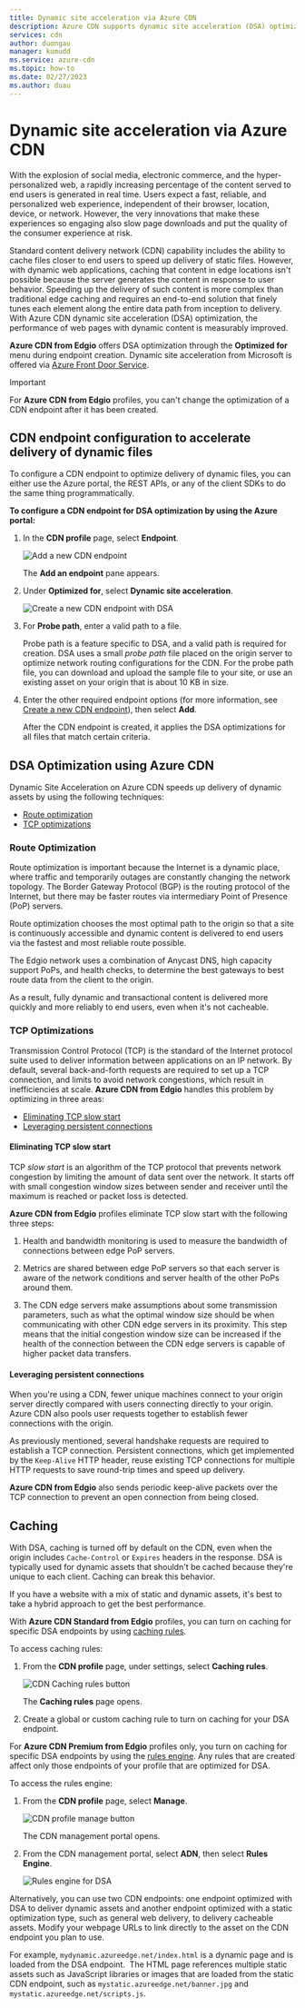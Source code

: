 ```yaml
---
title: Dynamic site acceleration via Azure CDN
description: Azure CDN supports dynamic site acceleration (DSA) optimization for files with dynamic content.
services: cdn
author: duongau
manager: kumudd
ms.service: azure-cdn
ms.topic: how-to
ms.date: 02/27/2023
ms.author: duau
---
```

# Dynamic site acceleration via Azure CDN

With the explosion of social media, electronic commerce, and the hyper-personalized web, a rapidly increasing percentage of the content served to end users is generated in real time. Users expect a fast, reliable, and personalized web experience, independent of their browser, location, device, or network. However, the very innovations that make these experiences so engaging also slow page downloads and put the quality of the consumer experience at risk. 

Standard content delivery network (CDN) capability includes the ability to cache files closer to end users to speed up delivery of static files. However, with dynamic web applications, caching that content in edge locations isn't possible because the server generates the content in response to user behavior. Speeding up the delivery of such content is more complex than traditional edge caching and requires an end-to-end solution that finely tunes each element along the entire data path from inception to delivery. With Azure CDN dynamic site acceleration (DSA) optimization, the performance of web pages with dynamic content is measurably improved.

**Azure CDN from Edgio** offers DSA optimization through the **Optimized for** menu during endpoint creation. Dynamic site acceleration from Microsoft is offered via [Azure Front Door Service](../frontdoor/front-door-overview.md).

> [!IMPORTANT]
> For **Azure CDN from Edgio** profiles, you can't change the optimization of a CDN endpoint after it has been created.

## CDN endpoint configuration to accelerate delivery of dynamic files

To configure a CDN endpoint to optimize delivery of dynamic files, you can either use the Azure portal, the REST APIs, or any of the client SDKs to do the same thing programmatically. 

**To configure a CDN endpoint for DSA optimization by using the Azure portal:**

1. In the **CDN profile** page, select **Endpoint**.

   ![Add a new CDN endpoint](./media/cdn-dynamic-site-acceleration/cdn-endpoint-profile.png) 

   The **Add an endpoint** pane appears.

2. Under **Optimized for**, select **Dynamic site acceleration**.

    ![Create a new CDN endpoint with DSA](./media/cdn-dynamic-site-acceleration/cdn-endpoint-dsa.png)

3. For **Probe path**, enter a valid path to a file.

    Probe path is a feature specific to DSA, and a valid path is required for creation. DSA uses a small *probe path* file placed on the origin server to optimize network routing configurations for the CDN. For the probe path file, you can download and upload the sample file to your site, or use an existing asset on your origin that is about 10 KB in size.

4. Enter the other required endpoint options (for more information, see [Create a new CDN endpoint](cdn-create-new-endpoint.md#create-a-new-cdn-endpoint)), then select **Add**.

   After the CDN endpoint is created, it applies the DSA optimizations for all files that match certain criteria. 

## DSA Optimization using Azure CDN

Dynamic Site Acceleration on Azure CDN speeds up delivery of dynamic assets by using the following techniques:

-	[Route optimization](#route-optimization)
-	[TCP optimizations](#tcp-optimizations)

### Route Optimization

Route optimization is important because the Internet is a dynamic place, where traffic and temporarily outages are constantly changing the network topology. The Border Gateway Protocol (BGP) is the routing protocol of the Internet, but there may be faster routes via intermediary Point of Presence (PoP) servers. 

Route optimization chooses the most optimal path to the origin so that a site is continuously accessible and dynamic content is delivered to end users via the fastest and most reliable route possible. 

The Edgio network uses a combination of Anycast DNS, high capacity support PoPs, and health checks, to determine the best gateways to best route data from the client to the origin.
 
As a result, fully dynamic and transactional content is delivered more quickly and more reliably to end users, even when it's not cacheable. 

### TCP Optimizations

Transmission Control Protocol (TCP) is the standard of the Internet protocol suite used to deliver information between applications on an IP network.  By default, several back-and-forth requests are required to set up a TCP connection, and limits to avoid network congestions, which result in inefficiencies at scale. **Azure CDN from Edgio** handles this problem by optimizing in three areas: 

 - [Eliminating TCP slow start](#eliminating-tcp-slow-start)
 - [Leveraging persistent connections](#leveraging-persistent-connections)

#### Eliminating TCP slow start

TCP *slow start* is an algorithm of the TCP protocol that prevents network congestion by limiting the amount of data sent over the network. It starts off with small congestion window sizes between sender and receiver until the maximum is reached or packet loss is detected.

**Azure CDN from Edgio** profiles eliminate TCP slow start with the following three steps:

1. Health and bandwidth monitoring is used to measure the bandwidth of connections between edge PoP servers.
    
2. Metrics are shared between edge PoP servers so that each server is aware of the network conditions and server health of the other PoPs around them.  
    
3. The CDN edge servers make assumptions about some transmission parameters, such as what the optimal window size should be when communicating with other CDN edge servers in its proximity. This step means that the initial congestion window size can be increased if the health of the connection between the CDN edge servers is capable of higher packet data transfers.  

#### Leveraging persistent connections

When you're using a CDN, fewer unique machines connect to your origin server directly compared with users connecting directly to your origin. Azure CDN also pools user requests together to establish fewer connections with the origin.

As previously mentioned, several handshake requests are required to establish a TCP connection. Persistent connections, which get implemented by the `Keep-Alive` HTTP header, reuse existing TCP connections for multiple HTTP requests to save round-trip times and speed up delivery. 

**Azure CDN from Edgio** also sends periodic keep-alive packets over the TCP connection to prevent an open connection from being closed.

## Caching

With DSA, caching is turned off by default on the CDN, even when the origin includes `Cache-Control` or `Expires` headers in the response. DSA is typically used for dynamic assets that shouldn't be cached because they're unique to each client. Caching can break this behavior.

If you have a website with a mix of static and dynamic assets, it's best to take a hybrid approach to get the best performance. 

With **Azure CDN Standard from Edgio** profiles, you can turn on caching for specific DSA endpoints by using [caching rules](cdn-caching-rules.md).

To access caching rules:

1. From the **CDN profile** page, under settings, select **Caching rules**.  
    
    ![CDN Caching rules button](./media/cdn-dynamic-site-acceleration/cdn-caching-rules-btn.png)

    The **Caching rules** page opens.

2. Create a global or custom caching rule to turn on caching for your DSA endpoint. 

For **Azure CDN Premium from Edgio** profiles only, you turn on caching for specific DSA endpoints by using the [rules engine](./cdn-verizon-premium-rules-engine.md). Any rules that are created affect only those endpoints of your profile that are optimized for DSA. 

To access the rules engine:
    
1. From the **CDN profile** page, select **Manage**.  
    
    ![CDN profile manage button](./media/cdn-dynamic-site-acceleration/cdn-manage-btn.png)

    The CDN management portal opens.

2. From the CDN management portal, select **ADN**, then select **Rules Engine**. 

    ![Rules engine for DSA](./media/cdn-dynamic-site-acceleration/cdn-dsa-rules-engine.png)

Alternatively, you can use two CDN endpoints: one endpoint optimized with DSA to deliver dynamic assets and another endpoint optimized with a static optimization type, such as general web delivery, to delivery cacheable assets. Modify your webpage URLs to link directly to the asset on the CDN endpoint you plan to use.

For example, `mydynamic.azureedge.net/index.html` is a dynamic page and is loaded from the DSA endpoint.  The HTML page references multiple static assets such as JavaScript libraries or images that are loaded from the static CDN endpoint, such as `mystatic.azureedge.net/banner.jpg` and `mystatic.azureedge.net/scripts.js`.

